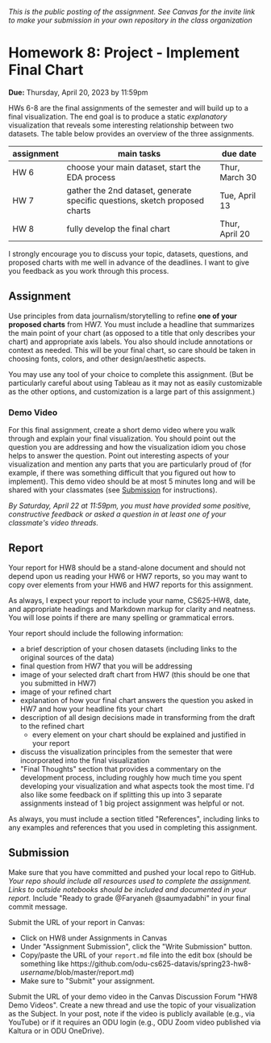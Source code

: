 *This is the public posting of the assignment. See Canvas for the invite link to make your submission in your own repository in the class organization*

# Homework 8: Project - Implement Final Chart

**Due:** Thursday, April 20, 2023 by 11:59pm

HWs 6-8 are the final assignments of the semester and will build up to a final visualization.  The end goal is to produce a static *explanatory* visualization that reveals some interesting relationship between two datasets. The table below provides an overview of the three assignments.

|assignment|main tasks|due date|
|---|---|---|
|HW 6|choose your main dataset, start the EDA process|Thur, March 30|
|HW 7|gather the 2nd dataset, generate specific questions, sketch proposed charts|Tue, April 13|
|HW 8|fully develop the final chart|Thur, April 20|

I strongly encourage you to discuss your topic, datasets, questions, and proposed charts with me well in advance of the deadlines. I want to give you feedback as you work through this process. 

## Assignment

Use principles from data journalism/storytelling to refine **one of your proposed charts** from HW7.  You must include a headline that summarizes the main point of your chart (as opposed to a title that only describes your chart) and appropriate axis labels. You also should include annotations or context as needed.  This will be your final chart, so care should be taken in choosing fonts, colors, and other design/aesthetic aspects.

You may use any tool of your choice to complete this assignment. (But be particularly careful about using Tableau as it may not as easily customizable as the other options, and customization is a large part of this assignment.)

### Demo Video

For this final assignment, create a short demo video where you walk through and explain your final visualization. You should point out the question you are addressing and how the visualization idiom you chose helps to answer the question.  Point out interesting aspects of your visualization and mention any parts that you are particularly proud of (for example, if there was something difficult that you figured out how to implement).  This demo video should be at most 5 minutes long and will be shared with your classmates (see [Submission](#submission) for instructions).

*By Saturday, April 22 at 11:59pm, you must have provided some positive, constructive feedback or asked a question in at least one of your classmate's video threads.*

## Report

Your report for HW8 should be a stand-alone document and should not depend upon us reading your HW6 or HW7 reports, so you may want to copy over elements from your HW6 and HW7 reports for this assignment.

As always, I expect your report to include your name, CS625-HW8, date, and appropriate headings and Markdown markup for clarity and neatness. You will lose points if there are many spelling or grammatical errors. 

Your report should include the following information:
* a brief description of your chosen datasets  (including links to the original sources of the data)
* final question from HW7 that you will be addressing
* image of your selected draft chart from HW7 (this should be one that you submitted in HW7)
* image of your refined chart
* explanation of how your final chart answers the question you asked in HW7 and how your headline fits your chart
* description of all design decisions made in transforming from the draft to the refined chart 
    * every element on your chart should be explained and justified in your report
* discuss the visualization principles from the semester that were incorporated into the final visualization
* "Final Thoughts" section that provides a commentary on the development process, including roughly how much time you spent developing your visualization and what aspects took the most time. I'd also like some feedback on if splitting this up into 3 separate assignments instead of 1 big project assignment was helpful or not.

As always, you must include a section titled "References", including links to any examples and references that you used in completing this assignment.

## Submission
Make sure that you have committed and pushed your local repo to GitHub.   *Your repo should include all resources used to complete the assignment.  Links to outside notebooks should be included and documented in your report.* Include "Ready to grade @Faryaneh @saumyadabhi" in your final commit message. 

Submit the URL of your report in Canvas:
* Click on HW8 under Assignments in Canvas
* Under "Assignment Submission", click the "Write Submission" button.
* Copy/paste the URL of your `report.md` file into the edit box (should be something like https<nolink>://github.com/odu-cs625-datavis/spring23-hw8-*username*/blob/master/report.md)
* Make sure to "Submit" your assignment.

 Submit the URL of your demo video in the Canvas Discussion Forum "HW8 Demo Videos".  Create a new thread and use the topic of your visualization as the Subject.  In your post, note if the video is publicly available (e.g., via YouTube) or if it requires an ODU login (e.g., ODU Zoom video published via Kaltura or in ODU OneDrive).
